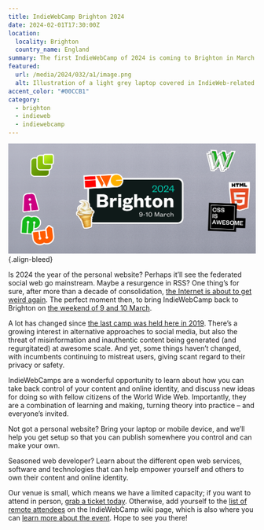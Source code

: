 ```yaml
---
title: IndieWebCamp Brighton 2024
date: 2024-02-01T17:30:00Z
location:
  locality: Brighton
  country_name: England
summary: The first IndieWebCamp of 2024 is coming to Brighton in March.
featured:
  url: /media/2024/032/a1/image.png
  alt: Illustration of a light grey laptop covered in IndieWeb-related stickers.
accent_color: "#00CCB1"
category:
  - brighton
  - indieweb
  - indiewebcamp
---
```


![Illustration of a light grey laptop covered in IndieWeb-related stickers.](/media/2024/032/a1/image.png)
{.align-bleed}

Is 2024 the year of the personal website? Perhaps it’ll see the federated social web go mainstream. Maybe a resurgence in RSS? One thing’s for sure, after more than a decade of consolidation, [the Internet is about to get weird again][1]. The perfect moment then, to bring IndieWebCamp back to Brighton on [the weekend of 9 and 10 March][2].

A lot has changed since [the last camp was held here in 2019][3]. There’s a growing interest in alternative approaches to social media, but also the threat of misinformation and inauthentic content being generated (and regurgitated) at awesome scale. And yet, some things haven’t changed, with incumbents continuing to mistreat users, giving scant regard to their privacy or safety.

IndieWebCamps are a wonderful opportunity to learn about how you can take back control of your content and online identity, and discuss new ideas for doing so with fellow citizens of the World Wide Web. Importantly, they are a combination of learning and making, turning theory into practice – and everyone’s invited.

Not got a personal website? Bring your laptop or mobile device, and we’ll help you get setup so that you can publish somewhere you control and can make your own.

Seasoned web developer? Learn about the different open web services, software and technologies that can help empower yourself and others to own their content and online identity.

Our venue is small, which means we have a limited capacity; if you want to attend in person, [grab a ticket today][4]. Otherwise, add yourself to the [list of remote attendees][5] on the IndieWebCamp wiki page, which is also where you can [learn more about the event][2]. Hope to see you there!

[1]: https://www.rollingstone.com/culture/culture-commentary/internet-future-about-to-get-weird-1234938403/
[2]: https://indieweb.org/2024/Brighton
[3]: https://indieweb.org/2019/Brighton
[4]: https://ti.to/indiewebcamp/brighton-2024
[5]: https://indieweb.org/2024/Brighton#Remote
